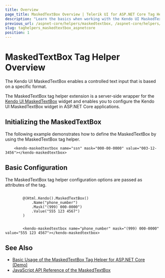 ```yaml
---
title: Overview
page_title: MaskedTextBox Overview | Telerik UI for ASP.NET Core Tag Helpers
description: "Learn the basics when working with the Kendo UI MaskedTextBox tag helper for ASP.NET Core (MVC 6 or ASP.NET Core MVC)."
previous_url: /aspnet-core/helpers/maskedtextbox, /aspnet-core/helpers/tag-helpers/maskedtextbox
slug: taghelpers_maskedtextbox_aspnetcore
position: 1
---
```


# MaskedTextBox Tag Helper Overview

The Kendo UI MaskedTextBox enables a controlled text input that is based on a specific format.

The MaskedTextBox tag helper extension is a server-side wrapper for the [Kendo UI MaskedTextBox](https://demos.telerik.com/kendo-ui/maskedtextbox/index) widget and enables you to configure the Kendo UI MaskedTextBox widget in ASP.NET Core applications.

## Initializing the MaskedTextBox

The following example demonstrates how to define the MaskedTextBox by using the MaskedTextBox tag helper.

        <kendo-maskedtextbox name="ssn" mask="000-00-0000" value="003-12-3456"></kendo-maskedtextbox>

## Basic Configuration

The MaskedTextBox tag helper configuration options are passed as attributes of the tag.

```cshtml

        @(Html.Kendo().MaskedTextBox()
			.Name("phone_number")
			.Mask("(999) 000-0000")
			.Value("555 123 4567")
		)
```
```tagHelper

        <kendo-maskedtextbox name="phone_number" mask="(999) 000-0000" value="555 123 4567"></kendo-maskedtextbox>
```

## See Also

* [Basic Usage of the MaskedTextBox Tag Helper for ASP.NET Core (Demo)](https://demos.telerik.com/aspnet-core/maskedtextbox/tag-helper)
* [JavaScript API Reference of the MaskedTextBox](https://docs.telerik.com/kendo-ui/api/javascript/ui/maskedtextbox)
